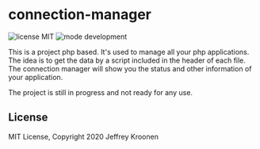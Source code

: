 # connection-manager

![license MIT](https://img.shields.io/github/license/jeffrey-kroonen/connection-manager "MIT")
![mode development](https://img.shields.io/badge/mode-development-orange "development")

This is a project php based. It's used to manage all your php applications. The idea is to get the data by a script included in the header of each file. The connection manager will show you the status and other information of your application.

The project is still in progress and not ready for any use.

## License
MIT License, Copyright 2020 Jeffrey Kroonen